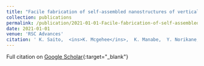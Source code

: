 ```yaml
---
title: "Facile fabrication of self-assembled nanostructures of vertically aligned gold nanorods by using inkjet printing"
collection: publications
permalink: /publication/2021-01-01-Facile-fabrication-of-self-assembled-nanostructures-of-vertically-aligned-gold-nanorods-by-using-inkjet-printing
date: 2021-01-01
venue: 'RSC Advances'
citation: ' K. Saito,  <ins>K. Mcgehee</ins>,  K. Manabe,  Y. Norikane, &quot;Facile fabrication of self-assembled nanostructures of vertically aligned gold nanorods by using inkjet printing.&quot; <em>RSC Advances</em>, 2021.'
---
```

Full citation on [Google Scholar](https://scholar.google.com/scholar?q=Facile+fabrication+of+self+assembled+nanostructures+of+vertically+aligned+gold+nanorods+by+using+inkjet+printing){:target="_blank"}